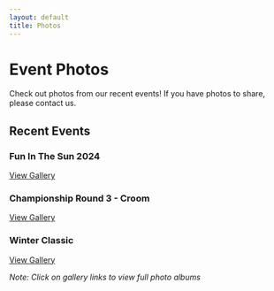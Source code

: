 ```yaml
---
layout: default
title: Photos
---
```


# Event Photos

Check out photos from our recent events! If you have photos to share, please contact us.

## Recent Events

### Fun In The Sun 2024
[View Gallery](#)

### Championship Round 3 - Croom
[View Gallery](#)

### Winter Classic
[View Gallery](#)

_Note: Click on gallery links to view full photo albums_ 